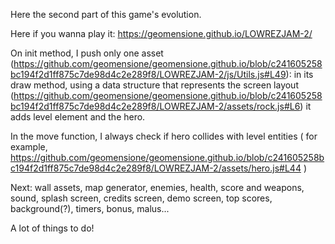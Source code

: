 Here the second part of this game's evolution.

Here if you wanna play it:
https://geomensione.github.io/LOWREZJAM-2/

On init method, I push only one asset (https://github.com/geomensione/geomensione.github.io/blob/c241605258bc194f2d1ff875c7de98d4c2e289f8/LOWREZJAM-2/js/Utils.js#L49): in its draw method, using a data structure that represents the screen layout (https://github.com/geomensione/geomensione.github.io/blob/c241605258bc194f2d1ff875c7de98d4c2e289f8/LOWREZJAM-2/assets/rock.js#L6) it adds level element and the hero.

In the move function, I always check if hero collides with level entities ( for example, https://github.com/geomensione/geomensione.github.io/blob/c241605258bc194f2d1ff875c7de98d4c2e289f8/LOWREZJAM-2/assets/hero.js#L44 )

Next: wall assets, map generator, enemies, health, score and weapons, sound, splash screen, credits screen, demo screen, top scores, background(?), timers, bonus, malus...

A lot of things to do!
